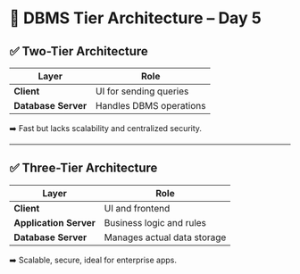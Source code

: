 # 🧠 DBMS Tier Architecture – Day 5

## ✅ Two-Tier Architecture

| Layer        | Role |
|--------------|------|
| **Client**   | UI for sending queries |
| **Database Server** | Handles DBMS operations |

➡️ Fast but lacks scalability and centralized security.

---

## ✅ Three-Tier Architecture

| Layer        | Role |
|--------------|------|
| **Client**   | UI and frontend |
| **Application Server** | Business logic and rules |
| **Database Server** | Manages actual data storage |

➡️ Scalable, secure, ideal for enterprise apps.


